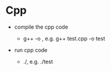 # Cpp

- compile the cpp code
    - g++ <cpp script name> -o <complie file name>, e.g. g++ test.cpp -o test

- run cpp code
    - ./<complie file name>, e.g. ./test




